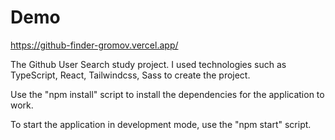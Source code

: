 # Demo
https://github-finder-gromov.vercel.app/

The Github User Search study project.
I used technologies such as TypeScript, React, Tailwindcss, Sass to create the project.

Use the "npm install" script to install the dependencies for the application to work.

To start the application in development mode, use the "npm start" script.
